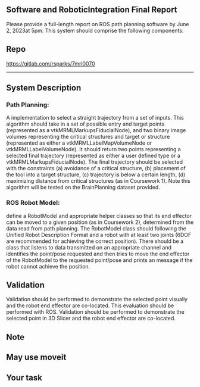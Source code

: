 ## Software and RoboticIntegration Final Report
Please provide a full-length report on ROS path planning software by June 2, 2023at 5pm. This system should comprise the following components:

## Repo
https://gitlab.com/rsparks/7mri0070

--------------------------------------------------------------------------------------------------------------------
## System Description
### Path Planning:
A implementation to select a straight trajectory from a set of inputs. This algorithm should take in a set of possible entry and target points (represented as a vtkMRMLMarkupsFiducialNode), and two binary image volumes representing the critical structures and target or structure (represented as either a vtkMRMLLabelMapVolumeNode or vtkMRMLLabelVolumeNode). It should return two points representing a selected final trajectory (represented as either a user defined type or a vtkMRMLMarkupsFiducialNode). The final trajectory should be selected with the constraints (a) avoidance of a critical structure, (b) placement of the tool into a target structure, (c) trajectory is below a certain length, (d) maximizing distance from critical structures (as in Coursework 1). Note this algorithm will be tested on the BrainPlanning dataset provided.

### ROS Robot Model:
define a RobotModel and appropriate helper classes so that its end effector can be moved to a given position (as in Coursework 2), determined from the data read from path planning. The RobotModel class should following the Unified Robot Description Format and a robot with at least two joints (6DOF are recommended for achieving the correct position). There should be a class that listens to data transmitted on an appropriate channel and identifies the point/pose requested and then tries to move the end effector of the RobotModel to the requested point/pose and prints an message if the robot cannot achieve the position.

## Validation
Validation should be performed to demonstrate the selected point visually and the robot end effector are co-located. This evaluation should be performed with ROS. Validation should be performed to demonstrate the selected point in 3D Slicer and the robot end effector are co-located.

## Note
May use moveit
--------------------------------------------------------------------------------------------------------------------

## Your task
